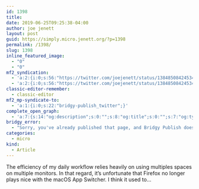 ```yaml
---
id: 1398
title: 
date: 2019-06-25T09:25:38-04:00
author: joe jenett
layout: post
guid: https://simply.micro.jenett.org/?p=1398
permalink: /1398/
slug: 1398
inline_featured_image:
  - "0"
  - "0"
mf2_syndication:
  - 'a:2:{i:0;s:56:"https://twitter.com/joejenett/status/1384850842453434370";i:1;s:56:"https://twitter.com/joejenett/status/1143510578427846656";}'
  - 'a:2:{i:0;s:56:"https://twitter.com/joejenett/status/1384850842453434370";i:1;s:56:"https://twitter.com/joejenett/status/1143510578427846656";}'
classic-editor-remember:
  - classic-editor
mf2_mp-syndicate-to:
  - 'a:1:{i:0;s:22:"bridgy-publish_twitter";}'
complete_open_graph:
  - 'a:7:{s:14:"og:description";s:0:"";s:8:"og:title";s:0:"";s:7:"og:type";s:0:"";s:12:"twitter:card";s:7:"summary";s:15:"twitter:creator";s:0:"";s:19:"twitter:description";s:0:"";s:8:"og:image";s:0:"";}'
bridgy_error:
  - "Sorry, you've already published that page, and Bridgy Publish doesn't support updating existing posts. Details: https://github.com/snarfed/bridgy/issues/84"
categories:
  - micro
kind:
  - Article
---
```

The efficiency of my daily workflow relies heavily on using multiples spaces on multiple monitors. In that regard, it’s unfortunate that Firefox no longer plays nice with the macOS App Switcher. I think it used to...
